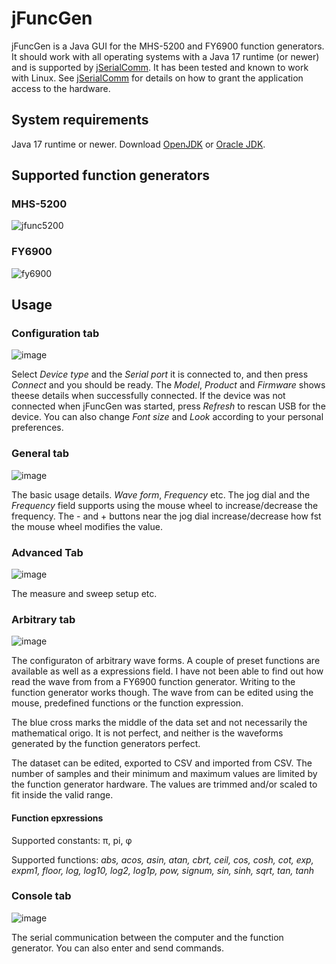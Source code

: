 # jFuncGen

jFuncGen is a Java GUI for the MHS-5200 and FY6900 function generators.
It should work with all operating systems with a Java 17 runtime (or newer) and is supported by [jSerialComm](https://fazecast.github.io/jSerialComm/).
It has been tested and known to work with Linux. See [jSerialComm](https://fazecast.github.io/jSerialComm/) for details on how to grant the application access to the hardware.

## System requirements

Java 17 runtime or newer. Download [OpenJDK](http://adoptopenjdk.net/) or [Oracle JDK](http://java.oracle.com).

## Supported function generators

### MHS-5200
![jfunc5200](https://github.com/user-attachments/assets/dab51a97-57f2-4c5b-a644-3dbb2cb3db44)

### FY6900
![fy6900](https://github.com/user-attachments/assets/a89edf51-44c2-41a4-888a-a1b79b7982e7)

## Usage

### Configuration tab

![image](https://github.com/user-attachments/assets/a6b240b4-5e04-4431-aab3-585f67030e1a)

Select *Device type* and the *Serial port* it is connected to, and then press *Connect* and you should be ready.
The *Model*, *Product* and *Firmware* shows theese details when successfully connected.
If the device was not connected when jFuncGen was started, press *Refresh* to rescan USB for the device.
You can also change *Font size* and *Look* according to your personal preferences.

### General tab

![image](https://github.com/user-attachments/assets/429e61f4-23f8-4467-89f3-65d1c9231fed)

The basic usage details. *Wave form*, *Frequency* etc. The jog dial and the *Frequency* field supports using the mouse wheel to increase/decrease the frequency.
The - and + buttons near the jog dial increase/decrease how fst the mouse wheel modifies the value.

### Advanced Tab

![image](https://github.com/user-attachments/assets/53a0d576-35e9-4b3a-9aa3-08cf9a522f38)

The measure and sweep setup etc.

### Arbitrary tab

![image](https://github.com/user-attachments/assets/16fe096b-da81-4bdf-ba64-48100333f628)

The configuraton of arbitrary wave forms. A couple of preset functions are available as well as a expressions field.
I have not been able to find out how read the wave from from a FY6900 function generator. Writing to the function generator works though.
The wave from can be edited using the mouse, predefined functions or the function expression.

The blue cross marks the middle of the data set and not necessarily the mathematical origo.
It is not perfect, and neither is the waveforms generated by the function generators perfect.

The dataset can be edited, exported to CSV and imported from CSV. The number of samples and their minimum and maximum values are limited by the function generator hardware.
The values are trimmed and/or scaled to fit inside the valid range.

#### Function epxressions

Supported constants: &pi;, pi, &phi; 

Supported functions: _abs, acos, asin, atan, cbrt, ceil, cos, cosh, cot, exp, expm1, floor, log, log10, log2, log1p, pow, signum, sin, sinh, sqrt, tan, tanh_

### Console tab

![image](https://github.com/user-attachments/assets/bd12c787-eabc-4c5e-9eeb-a3cacb4222c6)

The serial communication between the computer and the function generator. You can also enter and send commands.
